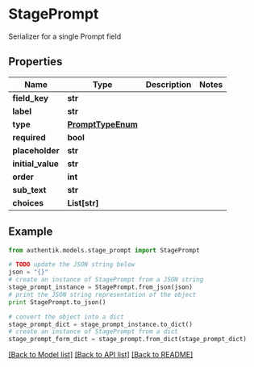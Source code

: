 # StagePrompt

Serializer for a single Prompt field

## Properties
Name | Type | Description | Notes
------------ | ------------- | ------------- | -------------
**field_key** | **str** |  | 
**label** | **str** |  | 
**type** | [**PromptTypeEnum**](PromptTypeEnum.md) |  | 
**required** | **bool** |  | 
**placeholder** | **str** |  | 
**initial_value** | **str** |  | 
**order** | **int** |  | 
**sub_text** | **str** |  | 
**choices** | **List[str]** |  | 

## Example

```python
from authentik.models.stage_prompt import StagePrompt

# TODO update the JSON string below
json = "{}"
# create an instance of StagePrompt from a JSON string
stage_prompt_instance = StagePrompt.from_json(json)
# print the JSON string representation of the object
print StagePrompt.to_json()

# convert the object into a dict
stage_prompt_dict = stage_prompt_instance.to_dict()
# create an instance of StagePrompt from a dict
stage_prompt_form_dict = stage_prompt.from_dict(stage_prompt_dict)
```
[[Back to Model list]](../README.md#documentation-for-models) [[Back to API list]](../README.md#documentation-for-api-endpoints) [[Back to README]](../README.md)


